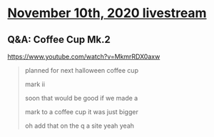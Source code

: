 # [November 10th, 2020 livestream](../2020-11-10.md)
## Q&A: Coffee Cup Mk.2
https://www.youtube.com/watch?v=MkmrRDX0axw
> planned for next halloween coffee cup
> 
> mark ii
> 
> soon that would be good if we made a
> 
> mark to a coffee cup it was just bigger
> 
> oh add that on the q a site yeah yeah
> 

